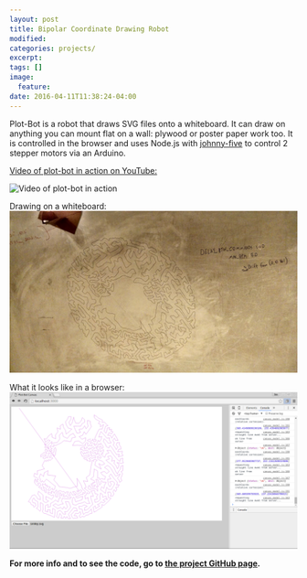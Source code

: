 ```yaml
---
layout: post
title: Bipolar Coordinate Drawing Robot
modified:
categories: projects/
excerpt:
tags: []
image:
  feature:
date: 2016-04-11T11:38:24-04:00
---
```


Plot-Bot is a robot that draws SVG files onto a whiteboard. It can draw on anything you can mount flat on a wall: plywood or poster paper work too. It is controlled in the browser and uses Node.js with [johnny-five](https://github.com/rwaldron/johnny-five) to control 2 stepper motors via an Arduino.

[Video of plot-bot in action on YouTube:](https://youtu.be/HxJ4MiYmpyA)

![Video of plot-bot in action](http://img.youtube.com/vi/HxJ4MiYmpyA/0.jpg)

Drawing on a whiteboard:
![smiley face drawing](https://github.com/IanLondon/plot-bot/raw/master/img/smiley1.jpg)

What it looks like in a browser:
![in-browser smiley drawing](https://github.com/IanLondon/plot-bot/raw/master/img/smiley_in_browser.png)

**For more info and to see the code, go to [the project GitHub page](https://github.com/IanLondon/plot-bot).**
